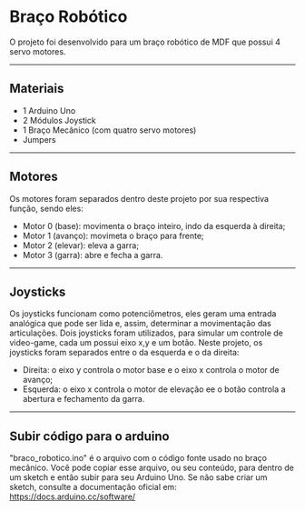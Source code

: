 # Braço Robótico

O projeto foi desenvolvido para um braço robótico de MDF que possui 4 servo motores.

---

## Materiais

 - 1 Arduino Uno
 - 2 Módulos Joystick
 - 1 Braço Mecânico (com quatro servo motores)
 - Jumpers

---

## Motores

Os motores foram separados dentro deste projeto por sua respectiva função, sendo eles:
 - Motor 0 (base): movimenta o braço inteiro, indo da esquerda à direita;
 - Motor 1 (avanço): movimeta o braço para frente;
 - Motor 2 (elevar): eleva a garra;
 - Motor 3 (garra): abre e fecha a garra.

---

## Joysticks

Os joysticks funcionam como potenciômetros, eles geram uma entrada analógica que pode ser lida e, assim, determinar a movimentação das articulações. Dois joysticks foram utilizados, para simular um controle de video-game, cada um possui eixo x,y e um botão. Neste projeto, os joysticks foram separados entre o da esquerda e o da direita:
 - Direita: o eixo y controla o motor base e o eixo x controla o motor de avanço;
 - Esquerda: o eixo x controla o motor de elevação ee o botão controla a abertura e fechamento da garra.

---

## Subir código para o arduino

"braco_robotico.ino" é o arquivo com o código fonte usado no braço mecânico. Você pode copiar esse arquivo, ou seu conteúdo, para dentro de um sketch e então subir para seu Arduino Uno. Se não sabe criar um sketch, consulte a documentação oficial em: https://docs.arduino.cc/software/
